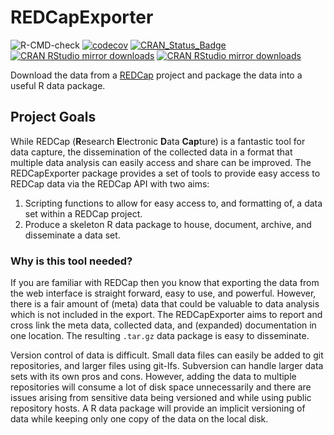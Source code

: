 # REDCapExporter

![R-CMD-check](https://github.com/dewittpe/REDCapExporter/workflows/R-CMD-check/badge.svg)
[![codecov](https://codecov.io/gh/dewittpe/REDCapExporter/branch/master/graph/badge.svg)](https://codecov.io/gh/dewittpe/REDCapExporter)
[![CRAN_Status_Badge](https://www.r-pkg.org/badges/version/REDCapExporter)](https://cran.r-project.org/package=REDCapExporter)
[![CRAN RStudio mirror downloads](https://cranlogs.r-pkg.org/badges/REDCapExporter)](http://www.r-pkg.org/pkg/REDCapExporter)
[![CRAN RStudio mirror downloads](https://cranlogs.r-pkg.org/badges/grand-total/REDCapExporter)](http://www.r-pkg.org/pkg/REDCapExporter)

Download the data from a [REDCap](https://www.project-redcap.org/)
project and package the data into a useful R data package.

## Project Goals

While REDCap (**R**esearch **E**lectronic **D**ata **Cap**ture) is a fantastic
tool for data capture, the dissemination of the collected data in a format that
multiple data analysis can easily access and share can be improved.  The
REDCapExporter package provides a set of tools to provide easy access to REDCap
data via the REDCap API with two aims:

1. Scripting functions to allow for easy access to, and formatting of, a data
   set within a REDCap project.
2. Produce a skeleton R data package to house, document, archive, and
   disseminate a data set.

### Why is this tool needed?

If you are familiar with REDCap then you know that exporting the data from the
web interface is straight forward, easy to use, and powerful.  However, there is
a fair amount of (meta) data that could be valuable to data analysis which is
not included in the export.  The REDCapExporter aims to report and cross link
the meta data, collected data, and (expanded) documentation in one location.
The resulting `.tar.gz` data package is easy to disseminate.

Version control of data is difficult.  Small data files can easily be added to
git repositories, and larger files using git-lfs.  Subversion can handle larger
data sets with its own pros and cons.  However, adding the data to multiple
repositories will consume a lot of disk space unnecessarily  and there are issues
arising from sensitive data being versioned and while using public repository
hosts.  A R data package will provide an implicit versioning of data while
keeping only one copy of the data on the local disk.

